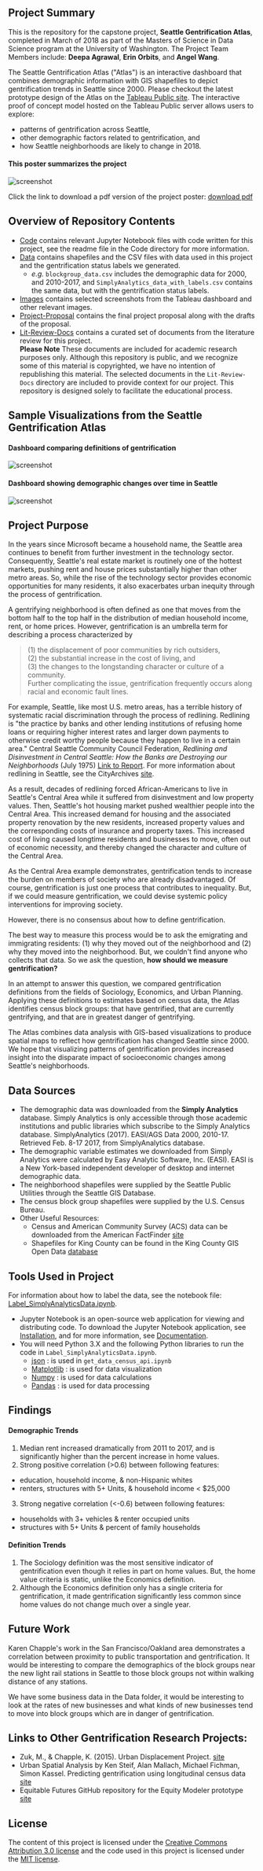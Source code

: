 ## Project Summary
This is the repository for the capstone project, **Seattle Gentrification Atlas**, completed in March of 2018 as part of the Masters of Science in Data Science program at the University of Washington. The Project Team Members include: **Deepa Agrawal**, **Erin Orbits**, and **Angel Wang**.  

The Seattle Gentrification Atlas ("Atlas") is an interactive dashboard that combines demographic information with GIS shapefiles to depict gentrification trends in Seattle since 2000. Please checkout the latest prototype design of the Atlas on the [Tableau Public site](https://public.tableau.com/profile/erin.orbits#!/vizhome/SeattleGentrificationAtlas/Atlas?publish=yes). The interactive proof of concept model hosted on the Tableau Public server allows users to explore:  
* patterns of gentrification across Seattle, 
* other demographic factors related to gentrification, and 
* how Seattle neighborhoods are likely to change in 2018.   

#### This poster summarizes the project 
![screenshot](https://raw.githubusercontent.com/dipsuw/Capstone590/master/Images/SeattleGentrificationAtlasPoster.jpeg)

Click the link to download a pdf version of the project poster: <a href="https://raw.githubusercontent.com/dipsuw/Capstone590/master/Images/SeattleGentrificationAtlas_poster.pdf">download pdf </a>

## Overview of Repository Contents  
 * [Code](Code/) contains relevant Jupyter Notebook files with code written for this project, see the readme file in the Code directory for more information.
 * [Data](Data/) contains shapefiles and the CSV files with data used in this project and the gentrification status labels we generated.  
   - _e.g._ `blockgroup_data.csv` includes the demographic data for 2000, and 2010-2017, and `SimplyAnalytics_data_with_labels.csv` contains the same data, but with the gentrification status labels. 
 * [Images](Images/) contains selected screenshots from the Tableau dashboard and other relevant images.  
 * [Project-Proposal](Project-Proposal/) contains the final project proposal along with the drafts of the proposal.
 * [Lit-Review-Docs](Lit-Review-Docs/) contains a curated set of documents from the literature review for this project.  
   __Please Note__ These documents are included for academic research purposes only. Although this repository is public, and we recognize some of this material is copyrighted, we have no intention of republishing this material. The selected documents in the `Lit-Review-Docs` directory are included to provide context for our project. This repository is designed solely to facilitate the educational process.   
 
## Sample Visualizations from the Seattle Gentrification Atlas
#### Dashboard comparing definitions of gentrification
![screenshot](https://raw.githubusercontent.com/dipsuw/Capstone590/master/Images/compare_defs_map.jpeg)
#### Dashboard showing demographic changes over time in Seattle
![screenshot](https://raw.githubusercontent.com/dipsuw/Capstone590/master/Images/dashboard_demo_data.jpeg)

## Project Purpose
In the years since Microsoft became a household name, the Seattle area continues to benefit from further investment in the technology sector. Consequently, Seattle's real estate market is routinely one of the hottest markets, pushing rent and house prices substantially higher than other metro areas. So, while the rise of the technology sector provides economic opportunities for many residents, it also exacerbates urban inequity through the process of gentrification.  

A gentrifying neighborhood is often defined as one that moves from the bottom half to the top half in the distribution of median household income, rent, or home prices. However, gentrification is an umbrella term for describing a process characterized by  
 > (1)   the displacement of poor communities by rich outsiders,  
 > (2) the substantial increase in the cost of living, and  
 > (3) the changes to the longstanding character or culture of a community.  
Further complicating the issue, gentrification frequently occurs along racial and economic fault lines.  

For example, Seattle, like most U.S. metro areas, has a terrible history of systematic racial discrimination through the process of redlining. Redlining is "the practice by banks and other lending institutions of refusing home loans or requiring higher interest rates and larger down payments to otherwise credit worthy people because they happen to live in a certain area." Central Seattle Community Council Federation, _Redlining and Disinvestment in Central Seattle: How the Banks are Destroying our Neighborhoods_ (July 1975) [Link to Report](http://clerk.seattle.gov/~F_archives/documents/Doc_11219.pdf). For more information about redlining in Seattle, see the CityArchives [site](https://www.seattle.gov/cityarchives/exhibits-and-education/online-exhibits/redlining-in-seattle).  

As a result, decades of redlining forced African-Americans to live in Seattle's Central Area while it suffered from disinvestment and low property values. Then, Seattle's hot housing market pushed wealthier people into the Central Area. This increased demand for housing and the associated property renovation by the new residents, increased property values and the corresponding costs of insurance and property taxes. This increased cost of living caused longtime residents and businesses to move, often out of economic necessity, and thereby changed the character and culture of the Central Area.  

As the Central Area example demonstrates, gentrification tends to increase the burden on members of society who are already disadvantaged. Of course, gentrification is just one process that contributes to inequality. But, if we could measure gentrification, we could devise systemic policy interventions for improving society.  

However, there is no consensus about how to define gentrification.  

The best way to measure this process would be to ask the emigrating and immigrating residents: (1) why they moved out of the neighborhood and (2) why they moved into the neighborhood. But, we couldn't find anyone who collects that data. So we ask the question, __how should we measure gentrification?__  

In an attempt to answer this question, we compared gentrification definitions from the fields of Sociology, Economics, and Urban Planning. Applying these definitions to estimates based on census data, the Atlas identifies census block groups: that have gentrified, that are currently gentrifying, and that are in greatest danger of gentrifying.  

The Atlas combines data analysis with GIS-based visualizations to produce spatial maps to reflect how gentrification has changed Seattle since 2000. We hope that visualizing patterns of gentrification provides increased insight into the disparate impact of socioeconomic changes among Seattle's neighborhoods.   
  
## Data Sources
* The demographic data was downloaded from the __Simply Analytics__ database. Simply Analytics is only accessible through those academic institutions and public libraries which subscribe to the Simply Analytics database. SimplyAnalytics (2017). EASI/AGS Data 2000, 2010-17. Retrieved Feb. 8-17 2017, from SimplyAnalytics database.  
* The demographic variable estimates we downloaded from Simply Analytics were calculated by Easy Analytic Software, Inc. (EASI). EASI is a New York-based independent developer of desktop and internet demographic data.  
* The neighborhood shapefiles were supplied by the Seattle Public Utilities through the Seattle GIS Database.  
* The census block group shapefiles were supplied by the U.S. Census Bureau.
* Other Useful Resources:
   - Census and American Community Survey (ACS) data can be downloaded from the American FactFinder [site](https://factfinder.census.gov/)
   - Shapefiles for King County can be found in the King County GIS Open Data [database](https://gis-kingcounty.opendata.arcgis.com)

## Tools Used in Project
For information about how to label the data, see the notebook file: [Label_SimplyAnalyticsData.ipynb](https://raw.githubusercontent.com/dipsuw/Capstone590/master/code/Label_SimplyAnalyticsData.ipynb).  

* Jupyter Notebook is an open-source web application for viewing and distributing code. To download the Jupyter Notebook application, see [Installation](https://jupyter.org/install.html), and for more information, see [Documentation](https://jupyter.org/documentation.html). 
* You will need Python 3.X and the following Python libraries to run the code in `Label_SimplyAnalyticsData.ipynb`.  
  - [json](https://docs.python.org/3/library/json.html) : is used in `get_data_census_api.ipynb`
  - [Matplotlib](https://matplotlib.org) : is used for data visualization  
  - [Numpy](http://www.numpy.org) : is used for data calculations
  - [Pandas](http://pandas.pydata.org) : is used for data processing  
 
## Findings
#### Demographic Trends
1. Median rent increased dramatically from 2011 to 2017, and is significantly higher than the percent increase in home values.  
2. Strong positive correlation (>0.6) between following features:  
 * education, household income, & non-Hispanic whites  
 * renters, structures with 5+ Units, & household income < $25,000  
3. Strong negative correlation (<-0.6) between following features:  
 * households with 3+ vehicles & renter occupied units  
 * structures with 5+ Units & percent of family households  
 
#### Definition Trends 
1. The Sociology definition was the most sensitive indicator of gentrification even though it relies in part on home values. But, the home value criteria is static, unlike the Economics definition.
2. Although the Economics definition only has a single criteria for gentrification, it made gentrification significantly less common since home values do not change much over a single year.

## Future Work
Karen Chapple's work in the San Francisco/Oakland area demonstrates a correlation between proximity to public transportation and gentrification. It would be interesting to compare the demographics of the block groups near the new light rail stations in Seattle to those block groups not within walking distance of any stations.  

We have some business data in the Data folder, it would be interesting to look at the rates of new businesses and what kinds of new businesses tend to move into block groups which are in danger of gentrification. 

## Links to Other Gentrification Research Projects:
 * Zuk, M., & Chapple, K. (2015). Urban Displacement Project. [site](http://www.urbandisplacement.org)
 * Urban Spatial Analysis by Ken Steif, Alan Mallach, Michael Fichman, Simon Kassel. Predicting gentrification using longitudinal census data [site](http://urbanspatialanalysis.com/portfolio/predicting-gentrification-using-longitudinal-census-data/)
 * Equitable Futures GitHub repository for the Equity Modeler prototype [site](https://github.com/uwescience/DSSG2017-Equity)

## License
The content of this project is licensed under the [Creative Commons Attribution 3.0 license](https://creativecommons.org/licenses/by/3.0/us/deed.en_US) and the code used in this project is licensed under the [MIT license](https://opensource.org/licenses/mit-license.php). 

